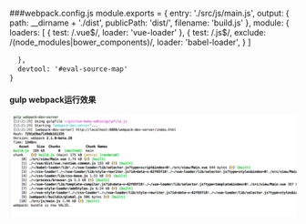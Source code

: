 ###webpack.config.js
    module.exports = {
      entry: './src/js/main.js',
      output: {
        path: __dirname + './dist',
        publicPath: 'dist/',
        filename: 'build.js'
      },
      module: {
          loaders: [
              {
                  test: /\.vue$/,
                  loader: 'vue-loader'
              },
              {
                test: /\.js$/,
                exclude: /(node_modules|bower_components)/,
                loader: 'babel-loader',
              }
          ]
    
      },
      devtool: '#eval-source-map'
    }
   
    
#### gulp webpack运行效果
![alt text](../res/gulp-webpack-dev-server.jpeg "运行效果")
